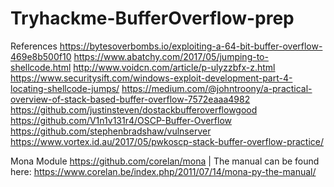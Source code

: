 # Tryhackme-BufferOverflow-prep

References
    https://bytesoverbombs.io/exploiting-a-64-bit-buffer-overflow-469e8b500f10
    https://www.abatchy.com/2017/05/jumping-to-shellcode.html
    http://www.voidcn.com/article/p-ulyzzbfx-z.html
    https://www.securitysift.com/windows-exploit-development-part-4-locating-shellcode-jumps/
    https://medium.com/@johntroony/a-practical-overview-of-stack-based-buffer-overflow-7572eaaa4982
    https://github.com/justinsteven/dostackbufferoverflowgood
    https://github.com/V1n1v131r4/OSCP-Buffer-Overflow
    https://github.com/stephenbradshaw/vulnserver
    https://www.vortex.id.au/2017/05/pwkoscp-stack-buffer-overflow-practice/

Mona Module
    https://github.com/corelan/mona | The manual can be found here: https://www.corelan.be/index.php/2011/07/14/mona-py-the-manual/
